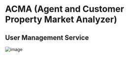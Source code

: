 # ACMA (Agent and Customer Property Market Analyzer)

## User Management Service

![image](https://github.com/user-attachments/assets/4e23fa14-139d-4fde-9d08-4893f59d74ec)
